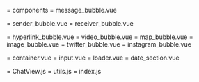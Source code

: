 = components
  = message_bubble.vue

  = sender_bubble.vue
  = receiver_bubble.vue

  = hyperlink_bubble.vue
  = video_bubble.vue
  = map_bubble.vue
  = image_bubble.vue
  = twitter_bubble.vue
  = instagram_bubble.vue

  = container.vue
  = input.vue
  = loader.vue
  = date_section.vue


  = ChatView.js
  = utils.js
  = index.js

